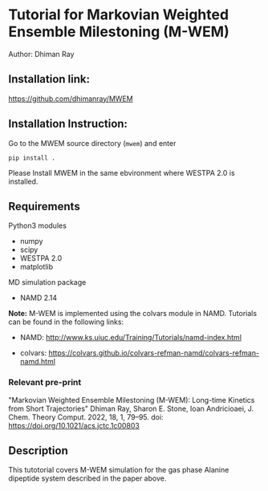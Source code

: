 # Tutorial for Markovian Weighted Ensemble Milestoning (M-WEM)

Author: Dhiman Ray

## Installation link: 
https://github.com/dhimanray/MWEM

## Installation Instruction: 
Go to the MWEM source directory (```mwem```) and enter
```
pip install .
```

Please Install MWEM in the same ebvironment where WESTPA 2.0 is installed.

## Requirements ##

Python3 modules

* numpy
* scipy
* WESTPA 2.0
* matplotlib

MD simulation package

* NAMD 2.14

**Note:** M-WEM is implemented using the colvars module in NAMD. Tutorials can be found in the following links:

* NAMD: http://www.ks.uiuc.edu/Training/Tutorials/namd-index.html

* colvars: https://colvars.github.io/colvars-refman-namd/colvars-refman-namd.html

### Relevant pre-print ###
"Markovian Weighted Ensemble Milestoning (M-WEM): Long-time Kinetics from Short Trajectories" Dhiman Ray, Sharon E. Stone, Ioan Andricioaei, J. Chem. Theory Comput. 2022, 18, 1, 79–95. doi: https://doi.org/10.1021/acs.jctc.1c00803

## Description
This tutotorial covers M-WEM simulation for the gas phase Alanine dipeptide system described in the paper above.  
